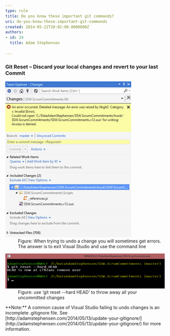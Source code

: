 ```yaml
---
type: rule
title: Do you know these important git commands?
uri: do-you-know-these-important-git-commands
created: 2014-05-22T20:02:08.0000000Z
authors:
- id: 24
  title: Adam Stephensen

---
```


 
### Git Reset – Discard your local changes and revert to your last Commit​
 <dl class="image"><dt>
      <img src="git-reset-1.jpg" alt="">
   </dt><dd>Figure: When trying to undo a change you will sometimes get errors. The answer is to exit Visual Studio and use the command line</dd></dl><dl class="image"><dt>
      <img src="git-reset-2.jpg" alt="">
   </dt><dd>Figure: use ‘git reset --hard HEAD’ to throw away all your uncommitted changes</dd></dl>**Note:** A common cause of Visual Studio failing to undo changes is an incomplete .gitignore file. See  [http://adamstephensen.com/2014/05/13/update-your-gitignore/​](http://adamstephensen.com/2014/05/13/update-your-gitignore/) for more information.   
